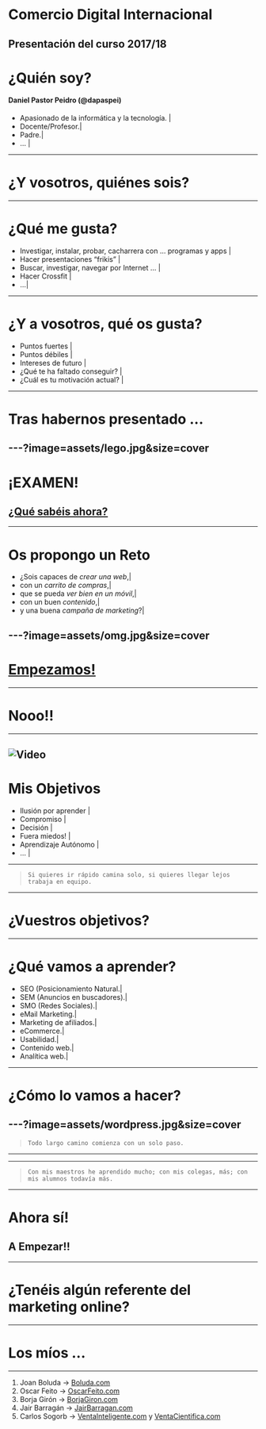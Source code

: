 # Comercio Digital Internacional 
Presentación del curso 2017/18 
---
# ¿Quién soy?
#### Daniel Pastor Peidro (@dapaspei)

- Apasionado de la informática y la tecnología. |
- Docente/Profesor.|
- Padre.|
- … |

---
# ¿Y vosotros, quiénes sois?
---
# ¿Qué me gusta?

- Investigar, instalar, probar, cacharrera con ... programas y apps |
- Hacer presentaciones “frikis” |
- Buscar, investigar, navegar por Internet ... |
- Hacer Crossfit |
- ...|

---
# ¿Y a vosotros, qué os gusta?
- Puntos fuertes |
- Puntos débiles |
- Intereses de futuro |
- ¿Qué te ha faltado conseguir? |
- ¿Cuál es tu motivación actual? |  

--- 
# Tras habernos presentado ...
---?image=assets/lego.jpg&size=cover
---
# ¡EXAMEN!
## [¿Qué sabéis ahora?](https://socrative.com)
---
# Os propongo un Reto
- ¿Sois capaces de *crear una web*,|
- con un *carrito de compras*,|
- que se pueda *ver bien en un móvil*,|
- con un buen *contenido*,|
- y una buena *campaña de marketing*?|

---?image=assets/omg.jpg&size=cover
---
# <a href="http://hackertyper.net" target=“_blank”>Empezamos!</a>
---
# Nooo!!
---
![Video](https://www.youtube.com/embed/b2UyFJ_GMZc)
---
# Mis Objetivos
- Ilusión por aprender |
- Compromiso |
- Decisión |
- Fuera miedos! |
- Aprendizaje Autónomo |
- ... |

---
> `Si quieres ir rápido camina solo, si quieres llegar lejos trabaja en equipo.`
---
# ¿Vuestros objetivos?
---
# ¿Qué vamos a aprender?

- SEO (Posicionamiento Natural.|
- SEM (Anuncios en buscadores).|
- SMO (Redes Sociales).|
- eMail Marketing.|
- Marketing de afiliados.|
- eCommerce.|
- Usabilidad.|
- Contenido web.|
- Analítica web.|

---
# ¿Cómo lo vamos a hacer?
---?image=assets/wordpress.jpg&size=cover
---
> `Todo largo camino comienza con un solo paso.`
---

---
> `Con mis maestros he aprendido mucho; con mis colegas, más; con mis alumnos todavía más.`
---
# Ahora sí!
## A Empezar!!
---
# ¿Tenéis algún referente del marketing online?
---
# Los míos ...
---
1. Joan Boluda -> [Boluda.com](https://boluda.com)
2. Oscar Feito -> [OscarFeito.com](http://www.oscarfeito.com/marketing/)
3. Borja Girón -> [BorjaGiron.com](https://www.borjagiron.com)
4. Jair Barragán -> [JairBarragan.com](https://www.jairbarragan.com)
5. Carlos Sogorb -> [VentaInteligente.com](http://ventainteligente.com/quien-soy/) y [VentaCientifica.com](http://ventacientifica.com)